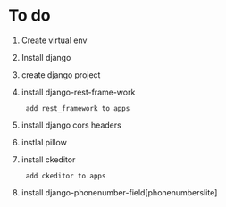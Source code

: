 # To do

1. Create virtual env
2. Install django
3. create django project
4. install django-rest-frame-work  
    
        add rest_framework to apps 
        
5. install django cors headers
6. instlal pillow
7. install ckeditor
                    
        add ckeditor to apps
8. install django-phonenumber-field[phonenumberslite]
